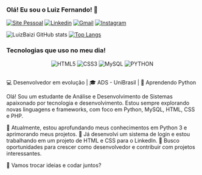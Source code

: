 
### Olá! Eu sou o Luiz Fernando! 👋

[![Site Pessoal](https://img.shields.io/badge/website-000000?style=for-the-badge&logo=About.me&logoColor=white)](https://portfolio-luiz-baizi.netlify.app)
[![Linkedin](https://img.shields.io/badge/LinkedIn-0077B5?style=for-the-badge&logo=linkedin&logoColor=white)](https://www.linkedin.com/in/luiz-fernando-baizi-colnago-81b9971a7/)
[![Gmail](https://img.shields.io/badge/Gmail-D14836?style=for-the-badge&logo=gmail&logoColor=white)](https://mail.google.com/mail/u/0/#inbox)
[![Instagram](https://img.shields.io/badge/Instagram-E4405F?style=for-the-badge&logo=instagram&logoColor=white)](https://www.instagram.com/luiz_baizi?igsh=MTEzNWppNjA3eHV0bw%3D%3D&utm_source=qr)

![LuizBaizi GitHub stats](https://github-readme-stats.vercel.app/api?username=LuizBaizi&show_icons=true&theme=dark)
[![Top Langs](https://github-readme-stats.vercel.app/api/top-langs/?username=LuizBaizi&layout=donut)](https://github.com/anuraghazra/github-readme-stats)

### Tecnologias que uso no meu dia!

<div style="text-align: center;">
    <img alt="HTML5" src="https://img.shields.io/badge/HTML5-E34F26?style=for-the-badge&logo=html5&logoColor=white" />
    <img alt="CSS3" src="https://img.shields.io/badge/CSS3-1572B6?style=for-the-badge&logo=css3&logoColor=white" />
    <img alt="MySQL" src="https://img.shields.io/badge/MySQL-00000F?style=for-the-badge&logo=mysql&logoColor=white" />
    <img alt="PYTHON" src="https://img.shields.io/badge/Python-3776AB?style=for-the-badge&logo=python&logoColor=white" />
</div><br/>

💻 Desenvolvedor em evolução | 🎓 ADS - UniBrasil | 🐍 Aprendendo Python

Olá! Sou um estudante de Análise e Desenvolvimento de Sistemas apaixonado por tecnologia e desenvolvimento. Estou sempre explorando novas linguagens e frameworks, com foco em Python, MySQL, HTML, CSS e PHP.

🔹 Atualmente, estou aprofundando meus conhecimentos em Python 3 e aprimorando meus projetos.
🔹 Já desenvolvi um sistema de login e estou trabalhando em um projeto de HTML e CSS para o LinkedIn.
🔹 Busco oportunidades para crescer como desenvolvedor e contribuir com projetos interessantes.

🚀 Vamos trocar ideias e codar juntos?

